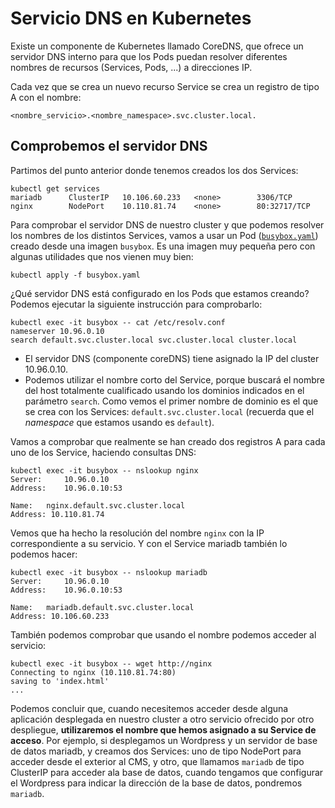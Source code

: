 # Servicio DNS en Kubernetes

Existe un componente de Kubernetes llamado CoreDNS, que ofrece un servidor DNS interno para que los Pods puedan resolver diferentes nombres de recursos (Services, Pods, ...) a direcciones IP.

Cada vez que se crea un nuevo recurso Service se crea un registro de tipo A con el nombre:

    <nombre_servicio>.<nombre_namespace>.svc.cluster.local.

## Comprobemos el servidor DNS

Partimos del punto anterior donde tenemos creados los dos Services:

    kubectl get services
    mariadb      ClusterIP   10.106.60.233   <none>        3306/TCP
    nginx        NodePort    10.110.81.74    <none>        80:32717/TCP

Para comprobar el servidor DNS de nuestro cluster y que podemos resolver los nombres de los distintos Services, vamos a usar un Pod ([`busybox.yaml`](files/busybox.yaml)) creado desde una imagen `busybox`.  Es una imagen muy pequeña pero con algunas utilidades que nos vienen muy bien:

    kubectl apply -f busybox.yaml

¿Qué servidor DNS está configurado en los Pods que estamos creando? Podemos ejecutar la siguiente instrucción para comprobarlo:

    kubectl exec -it busybox -- cat /etc/resolv.conf
    nameserver 10.96.0.10
    search default.svc.cluster.local svc.cluster.local cluster.local

* El servidor DNS (componente coreDNS) tiene asignado la IP del cluster 10.96.0.10.
* Podemos utilizar el nombre corto del Service, porque buscará el nombre del host totalmente cualificado usando los dominios indicados en el parámetro `search`. Como vemos el primer nombre de dominio es el que se crea con los Services: `default.svc.cluster.local` (recuerda que el *namespace* que estamos usando es `default`).

Vamos a comprobar que realmente se han creado dos registros A para cada uno de los Service, haciendo consultas DNS:

    kubectl exec -it busybox -- nslookup nginx
    Server:		10.96.0.10
    Address:	10.96.0.10:53

    Name:	nginx.default.svc.cluster.local
    Address: 10.110.81.74

Vemos que ha hecho la resolución del nombre `nginx` con la IP correspondiente a su servicio. Y con el Service mariadb también lo podemos hacer:

    kubectl exec -it busybox -- nslookup mariadb
    Server:		10.96.0.10
    Address:	10.96.0.10:53

    Name:	mariadb.default.svc.cluster.local
    Address: 10.106.60.233

También podemos comprobar que usando el nombre podemos acceder al servicio:

    kubectl exec -it busybox -- wget http://nginx
    Connecting to nginx (10.110.81.74:80)
    saving to 'index.html'
    ...

Podemos concluir que, cuando necesitemos acceder desde alguna aplicación desplegada en nuestro cluster a otro servicio ofrecido por otro despliegue, **utilizaremos el nombre que hemos asignado a su Service de acceso**. Por ejemplo, si desplegamos un Wordpress y un servidor de base de datos mariadb, y creamos dos Services: uno de tipo NodePort para acceder desde el exterior al CMS, y otro, que llamamos `mariadb` de tipo ClusterIP para acceder ala base de datos, cuando tengamos que configurar el Wordpress para indicar la dirección de la base de datos, pondremos `mariadb`.
